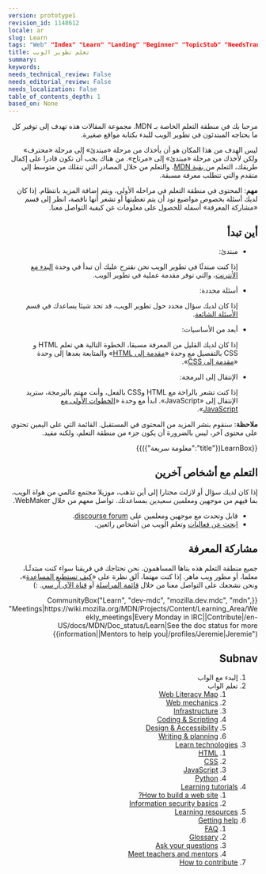 ```yaml
---
version: prototype1
revision_id: 1148612
locale: ar
slug: Learn
tags: "Web" "Index" "Learn" "Landing" "Beginner" "TopicStub" "NeedsTranslation"
title: تعلم تطوير الويب
summary: 
keywords: 
needs_technical_review: False
needs_editorial_review: False
needs_localization: False
table_of_contents_depth: 1
based_on: None
---
```

<div class="summary" dir="rtl">
<p>مرحبا بك في منطقة التعلم الخاصة بـ MDN. مجموعة المقالات هذه تهدف إلى توفير كل ما يحتاجه المبتدئون في تطوير الويب للبدء بكتابة مواقع صغيرة.</p>
</div>

<p dir="rtl">ليس الهدف من هذا المكان هو أن يأخذك من مرحلة «مبتدئ» إلى مرحلة «محترف» ولكن لأخذك من مرحلة «مبتدئ» إلى «مرتاح». من هناك يجب أن تكون قادرا على إكمال طريقك، التعلم من<a href="https://developer.mozilla.org/en-US/"> بقية MDN</a>، والتعلم من خلال المصادر التي تنقلك من متوسط إلى متقدم والتي تتطلب معرفة مسبقة.</p>

<div class="warning" dir="rtl">
<p><strong>مهم</strong>: المحتوى في منطقة التعلم في مراحله الأولى، ويتم إضافة المزيد بانتظام. إذا كان لديك أسئلة بخصوص مواضيع تود أن يتم تغطيتها أو تشعر أنها ناقصة، انظر إلى قسم «مشاركة المعرفة» أسفله للحصول على معلومات عن كيفية التواصل معنا.</p>
</div>

<h2 dir="rtl" id="أين_تبدأ">أين تبدأ</h2>

<ul class="card-grid" dir="rtl">
 <li><span>مبتدئ:</span>

  <p>إذا كنت مبتدئًا في تطوير الويب نحن نقترح عليك أن تبدأ في وحدة <a href="https://developer.mozilla.org/en-US/docs/Learn/Getting_started_with_the_web">البدء مع الأنترنت</a>، والتي توفر مقدمة عملية في تطوير الويب.</p>
 </li>
 <li><span>أسئلة محددة:</span>
  <p>إذا كان لديك سؤال محدد حول تطوير الويب، قد تجد شيئا يساعدك في قسم <a href="https://developer.mozilla.org/en-US/docs/Learn/Common_questions">الأسئلة الشائعة</a>.</p>
 </li>
 <li><span>أبعد من الأساسيات:</span>
  <p>إذا كان لديك القليل من المعرفة مسبقا، الخطوة التالية هي تعلم HTML و CSS بالتفصيل مع وحدة «<a href="https://developer.mozilla.org/en-US/docs/Learn/HTML/Introduction_to_HTML">مقدمة إلى HTML</a>» والمتابعة بعدها إلى وحدة «<a href="https://developer.mozilla.org/en-US/docs/Learn/CSS/Introduction_to_CSS">مقدمة إلى CSS</a>».</p>
 </li>
 <li><span>الإنتقال إلى البرمجة:</span>
  <p>إذا كنت تشعر بالراحة مع HTML وCSS بالفعل، وأنت مهتم بالبرمجة، ستريد الإنتقال إلى «JavaScript». ابدأ مع وحدة «<a href="https://developer.mozilla.org/en-US/docs/Learn/JavaScript/First_steps">الخطوات الأولى مع JavaScript</a>».</p>
 </li>
</ul>

<div class="note" dir="rtl">
<p><strong>ملاحظة</strong>: سنقوم بنشر المزيد من المحتوى في المستقبل. القائمة التي على اليمين تحتوي على محتوى آخر، ليس بالضرورة أن يكون جزء من منطقة التعلم، ولكنه مفيد.</p>
</div>

<p dir="rtl">{{LearnBox({"title":"معلومة سريعة"})}}</p>

<h2 dir="rtl" id="التعلم_مع_أشخاص_آخرين">التعلم مع أشخاص آخرين</h2>

<p dir="rtl">إذا كان لديك سؤال أو لازلت محتارا إلى أين تذهب، موزيلا مجتمع عالمي من هواة الويب، بما فيهم من موجهين ومعلمين سعيدين بمساعدتك. تواصل معهم من خلال WebMaker.</p>

<ul dir="rtl">
 <li>قابل وتحدث مع موجهين ومعلمين على&nbsp;<a href="discourse forum">discourse forum</a>.</li>
 <li><a href="https://events.webmaker.org/">ابحث عن فعاليات</a> وتعلم الويب من أشخاص رائعين.</li>
</ul>

<h2 dir="rtl" id="مشاركة_المعرفة">مشاركة المعرفة</h2>

<p dir="rtl">جميع منطقة التعلم هذه بناها المساهمون. نحن نحتاجك في فريقنا سواء كنت مبتدئًـا، معلما، أو مطور ويب ماهر. إذا كنت مهتما، ألق نظرة على «<a href="/en-US/Learn/How_to_contribute">كيف تستطيع المساعدة</a>»، ونحن نشجعك على التواصل معنا من خلال <a href="/en-US/docs/MDN/Community#Join_our_mailing_lists">قائمة المراسلة</a>&nbsp;أو <a href="/en-US/docs/MDN/Community#Get_into_IRC">قناة الآي آر سي</a>. :)</p>

<p dir="rtl">{{CommunityBox("Learn", "dev-mdc", "mozilla.dev.mdc", "mdn", "Meetings|https://wiki.mozilla.org/MDN/Projects/Content/Learning_Area/Weekly_meetings|Every Monday in IRC||Contribute|/en-US/docs/MDN/Doc_status/Learn|See the doc status for more information||Mentors to help you|/profiles/Jeremie|Jeremie")}}</p>

<h2 dir="rtl" id="Subnav">Subnav</h2>

<ol dir="rtl">
 <li><a href="/en-US/Learn/Getting_started_with_the_web">ا</a>لبدء مع الواب</li>
 <li>تعلم الواب
  <ol>
   <li><a href="https://webmaker.org/en-US/literacy" rel="external">Web Literacy Map</a></li>
   <li><a href="/en-US/Learn/Web_Mechanics">Web mechanics</a></li>
   <li><a href="/en-US/Learn/Infrastructure">Infrastructure</a></li>
   <li><a href="/en-US/Learn/Coding-Scripting">Coding &amp; Scripting</a></li>
   <li><a href="/en-US/Learn/Design_and_Accessibility">Design &amp; Accessibility</a></li>
   <li><a href="/en-US/Learn/Composing_for_the_web">Writing &amp; planning</a></li>
  </ol>
 </li>
 <li><a href="#">Learn technologies</a>
  <ol>
   <li><a href="/en-US/Learn/HTML">HTML</a></li>
   <li><a href="/en-US/Learn/CSS">CSS</a></li>
   <li><a href="/en-US/Learn/JavaScript">JavaScript</a></li>
   <li><a href="/en-US/Learn/Python">Python</a></li>
  </ol>
 </li>
 <li><a href="/en-US/Learn/tutorial">Learning tutorials</a>
  <ol>
   <li><a href="/en-US/Learn/tutorial/How_to_build_a_web_site">How to build a web site?</a></li>
   <li><a href="/en-US/Learn/tutorial/Information_Security_Basics">Information security basics</a></li>
  </ol>
 </li>
 <li><a href="http://weblitmapper.webmakerprototypes.org/">Learning resources</a></li>
 <li><a href="/en-US/Learn/help">Getting help</a>
  <ol>
   <li><a href="/en-US/Learn/FAQ">FAQ</a></li>
   <li><a href="/en-US/docs/Glossary">Glossary</a></li>
   <li><a href="http://discourse.webmakerprototypes.org/" rel="external">Ask your questions</a></li>
   <li><a href="https://events.webmaker.org/" rel="external">Meet teachers and mentors</a></li>
  </ol>
 </li>
 <li><a href="/en-US/Learn/How_to_contribute">How to contribute</a></li>
</ol>

